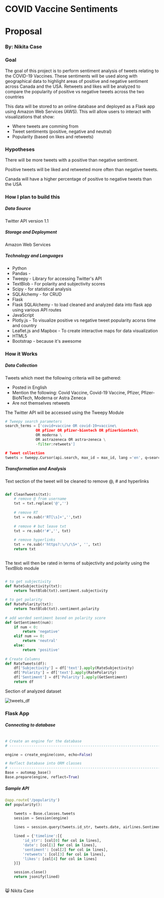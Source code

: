 # COVID Vaccine Sentiments 
# Proposal 

### By: Nikita Case


### Goal
The goal of this project is to perform sentiment analysis of tweets relating to the COVID-19 Vaccines. These sentiments will be used along with geographical data to highlight areas of positive and negative sentiment across Canada and the USA. Retweets and likes will be analyzed to compare the popularity of positive vs negative tweets across the two countries

This data will be stored to an online database and deployed as a Flask app using Amazon Web Services (AWS). This will allow users to interact with visualizations that show:
* Where tweets are comming from
* Tweet sentiments (positive, negative and neutral)
* Popularity (based on likes and retweets) 


### Hypotheses

There will be more tweets with a positive than negative sentiment.

Positive tweets will be liked and retweeted more often than negative tweets.

Canada will have a higher percentage of positive to negative tweets than the USA


### How I plan to build this

##### Data Source
Twitter API version 1.1

##### Storage and Deployment
Amazon Web Services

##### Technology and Languages
* Python
* Pandas - 
* Tweepy - Library for accessing Twitter's API
* TextBlob  - For polarity and subjectivity scores
* Scipy - for statistical analysis
* SQLAlchemy - for CRUD
* Flask
* Flask SQLAlchemy - to load cleaned and analyzed data into flask app using various API routes
* JavaScript
* Plotly.js - To visualize positive vs negative tweet popularity acorss time and country
* Leaflet.js and Mapbox - To create interactive maps for data visualization
* HTML5 
* Bootstrap - because it's awesome


### How it Works

##### Data Collection

Tweets which meet the following criteria will be gathered: 
- Posted in English
- Mention the following: Covid Vaccine, Covid-19 Vaccine, Pfizer, Pfizer-BioNTech, Moderna or Astra Zeneca
- Are not themselves retweets

The Twitter API will be accessed using the Tweepy Module 

```python 
# Tweepy search parameters
search_terms = ['covid+vaccine OR covid-19+vaccine\ 
              OR pfizer OR pfizer-biontech OR pfizerbiontech\ 
              OR moderna \
              OR astrazeneca OR astra+zeneca \
              -filter:retweets']

# Tweet collection
tweets = tweepy.Cursor(api.search, max_id = max_id, lang ='en', q=search_terms, tweet_mode='extended').items(limit)
```

##### Transformation and Analysis

Text section of the tweet will be cleaned to remove @, # and hyperlinks

```python 

def CleanTweets(txt): 
    # remove @ from username
    txt = txt.replace('@','')    
    
    # remove RT    
    txt = re.sub(r'RT[\s]+','',txt)
    
    # remove # but leave txt
    txt = re.sub(r'#','', txt)
    
    # remove hyperlinks
    txt = re.sub(r'https?:\/\/\S+', '', txt)
    return txt
    
```

The text will then be rated in terms of subjectivity and polarity using the TextBlob module

```python 

# to get subjectivity 
def RateSubjectivity(txt):
    return TextBlob(txt).sentiment.subjectivity
    
# to get polarity
def RatePolarity(txt):
    return TextBlob(txt).sentiment.polarity
    
# add worded sentiment based on polarity score
def GetSentiment(num):
    if num < 0: 
        return 'negative' 
    elif num == 0:
        return 'neutral'
    else:
        return 'positive'
        
# Create Columns
def RateTweets(df):
    df['Subjectivity'] = df['text'].apply(RateSubjectivity)
    df['Polarity'] = df['text'].apply(RatePolarity)
    df['Sentiment'] = df['Polarity'].apply(GetSentiment)
    return df 

```

Section of analyzed dataset 

![tweets_df](static/images/ss-tweets_df.png)


### Flask App

##### Connecting to database

```python 

# Create an engine for the database
# ------------------------------------------------------------------------------

engine = create_engine(conn, echo=False)   

# Reflect Database into ORM classes
# ------------------------------------------------------------------------------
Base = automap_base()
Base.prepare(engine, reflect=True)

```


##### Sample API 

```python
@app.route('/popularity')
def popularity():

    tweets = Base.classes.tweets
    session = Session(engine)
    
    lines = session.query(tweets.id_str, tweets.date, airlines.Sentiment, tweets.retweet_count, tweets.tweet_favourite_count).all()

    lined = {'timeline':[{
        'id_str': [col[0] for col in lines], 
        'date': [col[1] for col in lines], 
        'sentiment': [col[2] for col in lines],
        'retweets': [col[3] for col in lines],
        'likes': [col[4] for col in lines]
    }]}

    session.close()
    return jsonify(lined)
    
```



:smile_cat: Nikita Case

